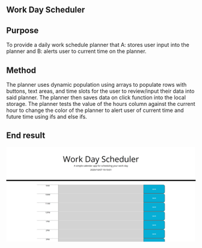 ## Work Day Scheduler

## Purpose
To provide a daily work schedule planner that A: stores user input into the planner and B: alerts user to current time on the planner.

## Method
The planner uses dynamic population using arrays to populate rows with buttons, text areas, and time slots for the user to review/input their data into said planner. The planner then saves data on click function into the local storage. The planner tests the value of the hours column against the current hour to change the color of the planner to alert user of current time and future time using ifs and else ifs.
## End result

<img src="workSchedule.png"> </img>
